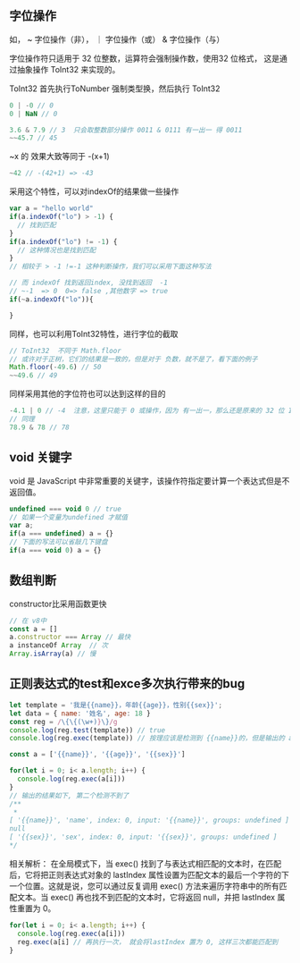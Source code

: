 
## 字位操作
如， ~ 字位操作（非）， ｜ 字位操作（或） & 字位操作（与）

字位操作符只适用于 32 位整数，运算符会强制操作数，使用32 位格式， 这是通过抽象操作 ToInt32 来实现的。

ToInt32 首先执行ToNumber 强制类型换，然后执行 ToInt32

```js
0 | -0 // 0
0 | NaN // 0

3.6 & 7.9 // 3  只会取整数部分操作 0011 & 0111 有一出一 得 0011 
~~45.7 // 45
```

~x 的 效果大致等同于 -(x+1)

```js
~42 // -(42+1) => -43
```

采用这个特性，可以对indexOf的结果做一些操作
```js
var a = "hello world"
if(a.indexOf("lo") > -1) {
  // 找到匹配
}
if(a.indexOf("lo") != -1) {
  // 这种情况也是找到匹配
}
// 相较于 > -1 !=-1 这种判断操作，我们可以采用下面这种写法

// 而 indexOf 找到返回index, 没找到返回  -1
// ~-1  => 0  0=> false ,其他数字 => true
if(~a.indexOf("lo")){ 

} 
```

同样，也可以利用ToInt32特性，进行字位的截取
```js
// ToInt32  不同于 Math.floor
// 或许对于正树，它们的结果是一致的，但是对于 负数，就不是了，看下面的例子
Math.floor(-49.6) // 50
~~49.6 // 49
```
同样采用其他的字位符也可以达到这样的目的
```js
-4.1 | 0 // -4  注意，这里只能于 0 或操作，因为 有一出一，那么还是原来的 32 位 Int
// 同理
78.9 & 78 // 78
```

## void 关键字
 void 是 JavaScript 中非常重要的关键字，该操作符指定要计算一个表达式但是不返回值。
```js
undefined === void 0 // true
// 如果一个变量为undefined 才赋值
var a;
if(a === undefined) a = {}
// 下面的写法可以省敲几下键盘
if(a === void 0) a = {}
```

## 数组判断
constructor比采用函数更快
```js
// 在 v8中
const a = []
a.constructor === Array // 最快
a instanceOf Array  // 次
Array.isArray(a) // 慢
```

## 正则表达式的test和exce多次执行带来的bug

```js
let template = '我是{{name}}，年龄{{age}}，性别{{sex}}'; 
let data = { name: '姓名', age: 18 }
const reg = /\{\{(\w+)}\}/g
console.log(reg.test(template)) // true
console.log(reg.exec(template)) // 按理应该是检测到 {{name}}的，但是输出的 age

const a = ['{{name}}', '{{age}}', '{{sex}}']

for(let i = 0; i< a.length; i++) {
  console.log(reg.exec(a[i]))
}
// 输出的结果如下, 第二个检测不到了
/**
 * 
[ '{{name}}', 'name', index: 0, input: '{{name}}', groups: undefined ]
null
[ '{{sex}}', 'sex', index: 0, input: '{{sex}}', groups: undefined ]
*/
```

相关解析： 
在全局模式下，当 exec() 找到了与表达式相匹配的文本时，在匹配后，它将把正则表达式对象的 lastIndex 属性设置为匹配文本的最后一个字符的下一个位置。这就是说，您可以通过反复调用 exec() 方法来遍历字符串中的所有匹配文本。当 exec() 再也找不到匹配的文本时，它将返回 null，并把 lastIndex 属性重置为 0。

```js
for(let i = 0; i< a.length; i++) {
  console.log(reg.exec(a[i]))
  reg.exec(a[i] // 再执行一次， 就会将lastIndex 置为 0, 这样三次都能匹配到
}
```